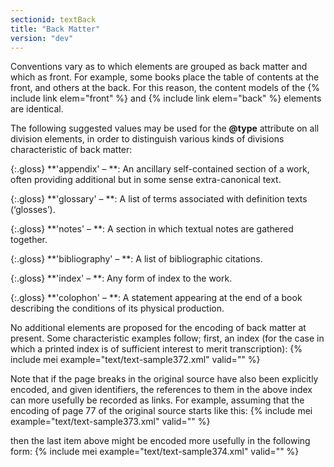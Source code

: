 ```yaml
---
sectionid: textBack
title: "Back Matter"
version: "dev"
---
```


Conventions vary as to which elements are grouped as back matter and which as front. For example, some books place the table of contents at the front, and others at the back. For this reason, the content models of the {% include link elem="front" %} and {% include link elem="back" %} elements are identical.

The following suggested values may be used for the **@type** attribute on all division elements, in order to distinguish various kinds of divisions characteristic of back matter:

{:.gloss}
**'appendix' – **: An ancillary self-contained section of a work, often providing additional but in some
        sense extra-canonical text.

{:.gloss}
**'glossary' – **: A list of terms associated with definition texts (‘glosses’).

{:.gloss}
**'notes' – **: A section in which textual notes are gathered together.

{:.gloss}
**'bibliography' – **: A list of bibliographic citations.

{:.gloss}
**'index' – **: Any form of index to the work.

{:.gloss}
**'colophon' – **: A statement appearing at the end of a book describing the conditions of its physical
        production.


No additional elements are proposed for the encoding of back matter at present. Some characteristic examples follow; first, an index (for the case in which a printed index is of sufficient interest to merit transcription):
{% include mei example="text/text-sample372.xml" valid="" %}
    
Note that if the page breaks in the original source have also been explicitly encoded, and given identifiers, the references to them in the above index can more usefully be recorded as links. For example, assuming that the encoding of page 77 of the original source starts like this:
{% include mei example="text/text-sample373.xml" valid="" %}
    
then the last item above might be encoded more usefully in the following form:
{% include mei example="text/text-sample374.xml" valid="" %}
    
